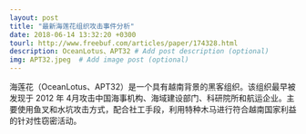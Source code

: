 ```yaml
---
layout: post
title: "最新海莲花组织攻击事件分析"
date: 2018-06-14 13:32:20 +0300
tourl: http://www.freebuf.com/articles/paper/174328.html
description: OceanLotus、APT32 # Add post description (optional)
img: APT32.jpeg  # Add image post (optional)
---
```

海莲花（OceanLotus、APT32）是一个具有越南背景的黑客组织。该组织最早被发现于 2012 年 4月攻击中国海事机构、海域建设部门、科研院所和航运企业。主要使用鱼叉和水坑攻击方式，配合社工手段，利用特种木马进行符合越南国家利益的针对性窃密活动。
